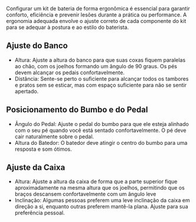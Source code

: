 Configurar um kit de bateria de forma ergonômica é essencial para garantir conforto, eficiência e prevenir lesões durante a prática ou performance. A ergonomia adequada envolve o ajuste correto de cada componente do kit para se adequar à postura e ao estilo do baterista.

## Ajuste do Banco
- Altura: Ajuste a altura do banco para que suas coxas fiquem paralelas ao chão, com os joelhos formando um ângulo de 90 graus. Os pés devem alcançar os pedais confortavelmente.
- Distância: Sente-se perto o suficiente para alcançar todos os tambores e pratos sem se esticar, mas com espaço suficiente para não se sentir apertado.
## Posicionamento do Bumbo e do Pedal
- Ângulo do Pedal: Ajuste o pedal do bumbo para que ele esteja alinhado com o seu pé quando você está sentado confortavelmente. O pé deve cair naturalmente sobre o pedal.
- Altura do Batedor: O batedor deve atingir o centro do bumbo para uma resposta e som ótimos.
## Ajuste da Caixa
- Altura: Ajuste a altura da caixa de forma que a parte superior fique aproximadamente na mesma altura que os joelhos, permitindo que os braços descansem confortavelmente com um ângulo leve
- Inclinação: Algumas pessoas preferem uma leve inclinação da caixa em direção a si, enquanto outras preferem mantê-la plana. Ajuste para sua preferência pessoal.